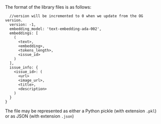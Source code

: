 The format of the library files is as follows:
```{
  //version will be incremented to 0 when we update from the OG version.
  version: -1,
  embedding_model: 'text-embedding-ada-002',
  embeddings: [
    (
      <text>,
      <embedding>,
      <tokens_length>,
      <issue_id>
    )
  ],
  issue_info: {
    <issue_id>: (
      <url>
      <image_url>,
      <title>,
      <description>
    )
  }
}
```

The file may be represented as either a Python pickle (with extension `.pkl`) or as JSON (with extension `.json`)